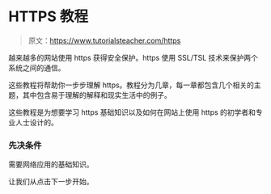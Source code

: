 # HTTPS 教程

> 原文：<https://www.tutorialsteacher.com/https>

越来越多的网站使用 https 获得安全保护。https 使用 SSL/TSL 技术来保护两个系统之间的通信。

这些教程将帮助你一步步理解 https。教程分为几章，每一章都包含几个相关的主题，其中包含易于理解的解释和现实生活中的例子。

这些教程是为想要学习 https 基础知识以及如何在网站上使用 https 的初学者和专业人士设计的。

### 先决条件

需要网络应用的基础知识。

让我们从点击下一步开始。